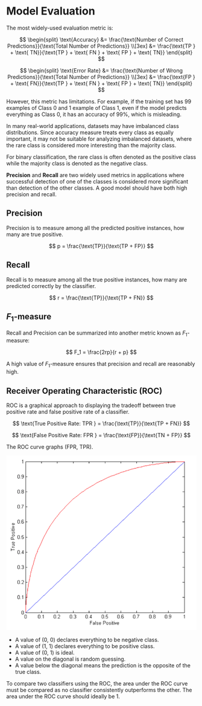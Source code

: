 # Model Evaluation

The most widely-used evaluation metric is:

$$
\begin{split}
\text{Accuracy} &= \frac{\text{Number of Correct Predictions}}{\text{Total Number of Predictions}} \\[3ex]
                &= \frac{\text{TP } + \text{ TN}}{\text{TP } + \text{ FN } + \text{ FP } + \text{ TN}}
\end{split}
$$

$$
\begin{split}
\text{Error Rate} &= \frac{\text{Number of Wrong Predictions}}{\text{Total Number of Predictions}} \\[3ex]
                  &= \frac{\text{FP } + \text{ FN}}{\text{TP } + \text{ FN } + \text{ FP } + \text{ TN}}
\end{split}
$$

However, this metric has limitations. For example, if the training set has 99 examples of Class 0 and 1 example of Class 1, even if the model predicts everything as Class 0, it has an accuracy of 99%, which is misleading.

In many real-world applications, datasets may have imbalanced class distributions. Since accuracy measure treats every class as equally important, it may not be suitable for analyzing imbalanced datasets, where the rare class is considered more interesting than the majority class.

For binary classification, the rare class is often denoted as the positive class while the majority class is denoted as the negative class.

**Precision** and **Recall** are two widely used metrics in applications where successful detection of one of the classes is considered more significant than detection of the other classes. A good model should have both high precision and recall.

## Precision

Precision is to measure among all the predicted positive instances, how many are true positive.

$$
p = \frac{\text{TP}}{\text{TP + FP}}
$$

## Recall

Recall is to measure among all the true positive instances, how many are predicted correctly by the classifier.

$$
r = \frac{\text{TP}}{\text{TP + FN}}
$$

## $F_1$-measure

Recall and Precision can be summarized into another metric known as $F_1$-measure:

$$
F_1 = \frac{2rp}{r + p}
$$

A high value of $F_1$-measure ensures that precision and recall are reasonably high.

## Receiver Operating Characteristic (ROC)

ROC is a graphical approach to displaying the tradeoff between true positive rate and false positive rate of a classifier.

$$
\text{True Positive Rate: TPR } = \frac{\text{TP}}{\text{TP + FN}}
$$

$$
\text{False Positive Rate: FPR } = \frac{\text{FP}}{\text{TN + FP}}
$$

The ROC curve graphs (FPR, TPR).

![ROC Curve](img/ROC%20Curve.png)

- A value of (0, 0) declares everything to be negative class.
- A value of (1, 1) declares everything to be positive class.
- A value of (0, 1) is ideal.
- A value on the diagonal is random guessing.
- A value below the diagonal means the prediction is the opposite of the true class.

To compare two classifiers using the ROC, the area under the ROC curve must be compared as no classifier consistently outperforms the other. The area under the ROC curve should ideally be 1.
